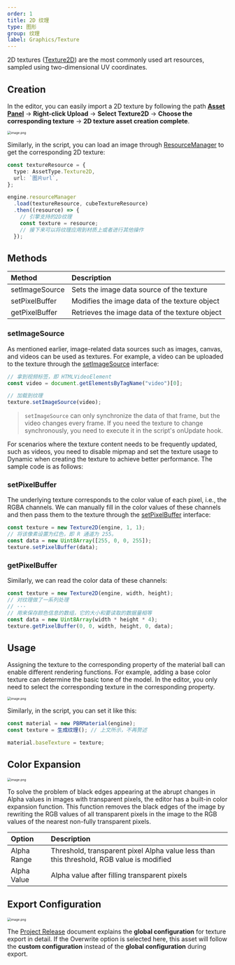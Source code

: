 ```yaml
---
order: 1
title: 2D 纹理
type: 图形
group: 纹理
label: Graphics/Texture
---
```


2D textures ([Texture2D](/apis/core/#Texture2D)) are the most commonly used art resources, sampled using two-dimensional UV coordinates.

## Creation

In the editor, you can easily import a 2D texture by following the path **[Asset Panel](/en/docs/assets/interface)** -> **Right-click Upload** -> **Select Texture2D** -> **Choose the corresponding texture** -> **2D texture asset creation complete**.

<img src="https://mdn.alipayobjects.com/huamei_yo47yq/afts/img/A*71QKTYuRSyAAAAAAAAAAAAAADhuCAQ/original" alt="image.png" style="zoom:50%;" />

Similarly, in the script, you can load an image through [ResourceManager](/apis/core/#ResourceManager) to get the corresponding 2D texture:

```typescript
const textureResource = {
  type: AssetType.Texture2D,
  url: `图片url`,
};

engine.resourceManager
  .load(textureResource, cubeTextureResource)
  .then((resource) => {
    // 引擎支持的2D纹理
    const texture = resource;
    // 接下来可以将纹理应用到材质上或者进行其他操作
  });
```

## Methods

| Method          | Description              |
| :-------------- | :----------------------- |
| setImageSource  | Sets the image data source of the texture |
| setPixelBuffer  | Modifies the image data of the texture object |
| getPixelBuffer  | Retrieves the image data of the texture object |

### setImageSource

As mentioned earlier, image-related data sources such as images, canvas, and videos can be used as textures. For example, a video can be uploaded to the texture through the [setImageSource](/apis/core/#Texture2D-setImageSource) interface:

```typescript
// 拿到视频标签，即 HTMLVideoElement
const video = document.getElementsByTagName("video")[0];

// 加载到纹理
texture.setImageSource(video);
```

> `setImageSource` can only synchronize the data of that frame, but the video changes every frame. If you need the texture to change synchronously, you need to execute it in the script's onUpdate hook.

For scenarios where the texture content needs to be frequently updated, such as videos, you need to disable mipmap and set the texture usage to Dynamic when creating the texture to achieve better performance. The sample code is as follows:

<playground src="benchmark-video.ts"></playground>

### setPixelBuffer

The underlying texture corresponds to the color value of each pixel, i.e., the RGBA channels. We can manually fill in the color values of these channels and then pass them to the texture through the [setPixelBuffer](/apis/core/#Texture2D-setPixelBuffer) interface:

```typescript
const texture = new Texture2D(engine, 1, 1);
// 将该像素设置为红色，即 R 通道为 255。
const data = new Uint8Array([255, 0, 0, 255]);
texture.setPixelBuffer(data);
```

### getPixelBuffer

Similarly, we can read the color data of these channels:

```typescript
const texture = new Texture2D(engine, width, height);
// 对纹理做了一系列处理
// ···
// 用来保存颜色信息的数组，它的大小和要读取的数据量相等
const data = new Uint8Array(width * height * 4);
texture.getPixelBuffer(0, 0, width, height, 0, data);
```

## Usage

Assigning the texture to the corresponding property of the material ball can enable different rendering functions. For example, adding a base color texture can determine the basic tone of the model. In the editor, you only need to select the corresponding texture in the corresponding property.

<img src="https://mdn.alipayobjects.com/huamei_yo47yq/afts/img/A*toooTZvkC60AAAAAAAAAAAAADhuCAQ/original" alt="image.png" style="zoom:50%;" />

Similarly, in the script, you can set it like this:

```typescript
const material = new PBRMaterial(engine);
const texture = 生成纹理(); // 上文所示，不再赘述

material.baseTexture = texture;
```

## Color Expansion

<img src="https://mdn.alipayobjects.com/huamei_yo47yq/afts/img/A*ACbwSKO2LHwAAAAAAAAAAAAADhuCAQ/original" alt="image.png" style="zoom:50%;" />

To solve the problem of black edges appearing at the abrupt changes in Alpha values in images with transparent pixels, the editor has a built-in color expansion function. This function removes the black edges of the image by rewriting the RGB values of all transparent pixels in the image to the RGB values of the nearest non-fully transparent pixels.

| Option           | Description                                      |
| :--------------- | :----------------------------------------------- |
| Alpha Range      | Threshold, transparent pixel Alpha value less than this threshold, RGB value is modified |
| Alpha Value      | Alpha value after filling transparent pixels     |

## Export Configuration

<img src="https://mdn.alipayobjects.com/huamei_yo47yq/afts/img/A*_aepTLE47-gAAAAAAAAAAAAADhuCAQ/original" alt="image.png" style="zoom:50%;" />

The [Project Release](/en/docs/platform/platform) document explains the **global configuration** for texture export in detail. If the Overwrite option is selected here, this asset will follow the **custom configuration** instead of the **global configuration** during export.
